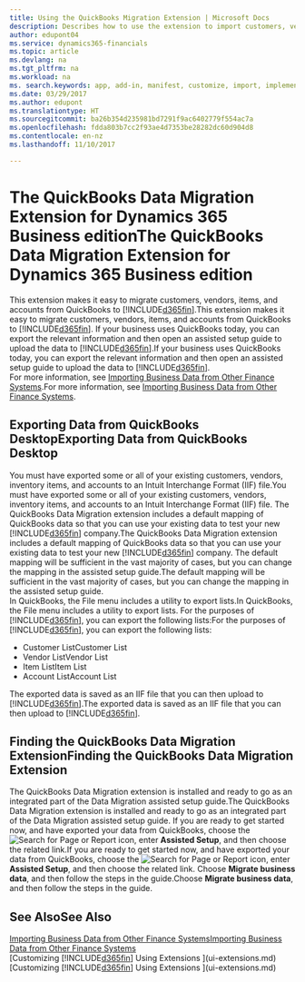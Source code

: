 ```yaml
---
title: Using the QuickBooks Migration Extension | Microsoft Docs
description: Describes how to use the extension to import customers, vendors, items, and accounts from QuickBooks Desktop to Dynamics 365 for Financials.
author: edupont04
ms.service: dynamics365-financials
ms.topic: article
ms.devlang: na
ms.tgt_pltfrm: na
ms.workload: na
ms. search.keywords: app, add-in, manifest, customize, import, implement
ms.date: 03/29/2017
ms.author: edupont
ms.translationtype: HT
ms.sourcegitcommit: ba26b354d235981bd7291f9ac6402779f554ac7a
ms.openlocfilehash: fdda803b7cc2f93ae4d7353be28282dc60d904d8
ms.contentlocale: en-nz
ms.lasthandoff: 11/10/2017

---
```

# <a name="the-quickbooks-data-migration-extension-for-dynamics-365-business-edition"></a><span data-ttu-id="4cfe3-103">The QuickBooks Data Migration Extension for Dynamics 365 Business edition</span><span class="sxs-lookup"><span data-stu-id="4cfe3-103">The QuickBooks Data Migration Extension for Dynamics 365 Business edition</span></span>
<span data-ttu-id="4cfe3-104">This extension makes it easy to migrate customers, vendors, items, and accounts from QuickBooks to [!INCLUDE[d365fin](includes/d365fin_md.md)].</span><span class="sxs-lookup"><span data-stu-id="4cfe3-104">This extension makes it easy to migrate customers, vendors, items, and accounts from QuickBooks to [!INCLUDE[d365fin](includes/d365fin_md.md)].</span></span> <span data-ttu-id="4cfe3-105">If your business uses QuickBooks today, you can export the relevant information and then open an assisted setup guide to upload the data to [!INCLUDE[d365fin](includes/d365fin_md.md)].</span><span class="sxs-lookup"><span data-stu-id="4cfe3-105">If your business uses QuickBooks today, you can export the relevant information and then open an assisted setup guide to upload the data to [!INCLUDE[d365fin](includes/d365fin_md.md)].</span></span>  
<span data-ttu-id="4cfe3-106">For more information, see [Importing Business Data from Other Finance Systems](upload-data.md).</span><span class="sxs-lookup"><span data-stu-id="4cfe3-106">For more information, see [Importing Business Data from Other Finance Systems](upload-data.md).</span></span>

## <a name="exporting-data-from-quickbooks-desktop"></a><span data-ttu-id="4cfe3-107">Exporting Data from QuickBooks Desktop</span><span class="sxs-lookup"><span data-stu-id="4cfe3-107">Exporting Data from QuickBooks Desktop</span></span>
<span data-ttu-id="4cfe3-108">You must have exported some or all of your existing customers, vendors, inventory items, and accounts to an Intuit Interchange Format (IIF) file.</span><span class="sxs-lookup"><span data-stu-id="4cfe3-108">You must have exported some or all of your existing customers, vendors, inventory items, and accounts to an Intuit Interchange Format (IIF) file.</span></span> <span data-ttu-id="4cfe3-109">The QuickBooks Data Migration extension includes a default mapping of QuickBooks data so that you can use your existing data to test your new [!INCLUDE[d365fin](includes/d365fin_md.md)] company.</span><span class="sxs-lookup"><span data-stu-id="4cfe3-109">The QuickBooks Data Migration extension includes a default mapping of QuickBooks data so that you can use your existing data to test your new [!INCLUDE[d365fin](includes/d365fin_md.md)] company.</span></span> <span data-ttu-id="4cfe3-110">The default mapping will be sufficient in the vast majority of cases, but you can change the mapping in the assisted setup guide.</span><span class="sxs-lookup"><span data-stu-id="4cfe3-110">The default mapping will be sufficient in the vast majority of cases, but you can change the mapping in the assisted setup guide.</span></span>  
<span data-ttu-id="4cfe3-111">In QuickBooks, the File menu includes a utility to export lists.</span><span class="sxs-lookup"><span data-stu-id="4cfe3-111">In QuickBooks, the File menu includes a utility to export lists.</span></span> <span data-ttu-id="4cfe3-112">For the purposes of [!INCLUDE[d365fin](includes/d365fin_md.md)], you can export the following lists:</span><span class="sxs-lookup"><span data-stu-id="4cfe3-112">For the purposes of [!INCLUDE[d365fin](includes/d365fin_md.md)], you can export the following lists:</span></span>

* <span data-ttu-id="4cfe3-113">Customer List</span><span class="sxs-lookup"><span data-stu-id="4cfe3-113">Customer List</span></span>  
* <span data-ttu-id="4cfe3-114">Vendor List</span><span class="sxs-lookup"><span data-stu-id="4cfe3-114">Vendor List</span></span>  
* <span data-ttu-id="4cfe3-115">Item List</span><span class="sxs-lookup"><span data-stu-id="4cfe3-115">Item List</span></span>  
* <span data-ttu-id="4cfe3-116">Account List</span><span class="sxs-lookup"><span data-stu-id="4cfe3-116">Account List</span></span>  

<span data-ttu-id="4cfe3-117">The exported data is saved as an IIF file that you can then upload to [!INCLUDE[d365fin](includes/d365fin_md.md)].</span><span class="sxs-lookup"><span data-stu-id="4cfe3-117">The exported data is saved as an IIF file that you can then upload to [!INCLUDE[d365fin](includes/d365fin_md.md)].</span></span>

## <a name="finding-the-quickbooks-data-migration-extension"></a><span data-ttu-id="4cfe3-118">Finding the QuickBooks Data Migration Extension</span><span class="sxs-lookup"><span data-stu-id="4cfe3-118">Finding the QuickBooks Data Migration Extension</span></span>
<span data-ttu-id="4cfe3-119">The QuickBooks Data Migration extension is installed and ready to go as an integrated part of the Data Migration assisted setup guide.</span><span class="sxs-lookup"><span data-stu-id="4cfe3-119">The QuickBooks Data Migration extension is installed and ready to go as an integrated part of the Data Migration assisted setup guide.</span></span> <span data-ttu-id="4cfe3-120">If you are ready to get started now, and have exported your data from QuickBooks, choose the ![Search for Page or Report](media/ui-search/search_small.png "Search for Page or Report icon") icon, enter **Assisted Setup**, and then choose the related link.</span><span class="sxs-lookup"><span data-stu-id="4cfe3-120">If you are ready to get started now, and have exported your data from QuickBooks, choose the ![Search for Page or Report](media/ui-search/search_small.png "Search for Page or Report icon") icon, enter **Assisted Setup**, and then choose the related link.</span></span> <span data-ttu-id="4cfe3-121">Choose **Migrate business data**, and then follow the steps in the guide.</span><span class="sxs-lookup"><span data-stu-id="4cfe3-121">Choose **Migrate business data**, and then follow the steps in the guide.</span></span>  

## <a name="see-also"></a><span data-ttu-id="4cfe3-122">See Also</span><span class="sxs-lookup"><span data-stu-id="4cfe3-122">See Also</span></span>
[<span data-ttu-id="4cfe3-123">Importing Business Data from Other Finance Systems</span><span class="sxs-lookup"><span data-stu-id="4cfe3-123">Importing Business Data from Other Finance Systems</span></span>](upload-data.md)  
<span data-ttu-id="4cfe3-124">[Customizing [!INCLUDE[d365fin](includes/d365fin_md.md)] Using Extensions ](ui-extensions.md)</span><span class="sxs-lookup"><span data-stu-id="4cfe3-124">[Customizing [!INCLUDE[d365fin](includes/d365fin_md.md)] Using Extensions ](ui-extensions.md)</span></span>  

